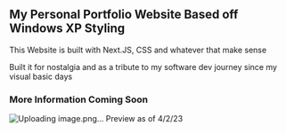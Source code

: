 ## My Personal Portfolio Website Based off Windows XP Styling

This Website is built with Next.JS, CSS and whatever that make sense

Built it for nostalgia and as a tribute to my software dev journey since my visual basic days
### More Information Coming Soon
![Uploading image.png…]()
Preview as of 4/2/23
